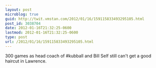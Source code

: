 ```yaml
---
layout: post
microblog: true
guid: http://twit.vmstan.com/2012/01/16/159115833493295105.html
post_id: 3038704
date: 2012-01-16T21:32:25-0600
lastmod: 2012-01-16T21:32:25-0600
type: post
url: /2012/01/16/159115833493295105.html
---
```

300 games as head coach of #kubball and Bill Self still can't get a good haircut in Lawrence.
